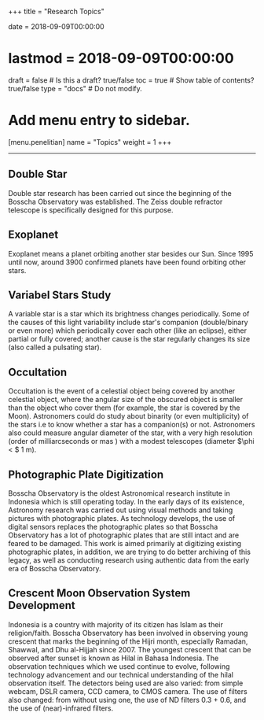 +++
title = "Research Topics"

date = 2018-09-09T00:00:00
# lastmod = 2018-09-09T00:00:00

draft = false  # Is this a draft? true/false
toc = true  # Show table of contents? true/false
type = "docs"  # Do not modify.

# Add menu entry to sidebar.
[menu.penelitian]
  name = "Topics"
  weight = 1
+++

<!-- {{< figure library="true" src="underconstruction.jpg" width="200px">}} -->

***

## Double Star

Double star research has been carried out since the beginning of the Bosscha Observatory was established. The Zeiss double refractor telescope is specifically designed for this purpose.


<!-- ## [Eksoplanet]({{< relref "" >}}) -->
## Exoplanet

Exoplanet means a planet orbiting another star besides our Sun. Since 1995 until now, around 3900 confirmed planets have been found orbiting other stars.

<!-- ## [Bintang Variabel]({{< relref "" >}}) -->
## Variabel Stars Study

A variable star is a star which its brightness changes periodically. Some of the causes of this light variability include star's companion (double/binary or even more) which periodically cover each other (like an eclipse), either partial or fully covered; another cause is the star regularly changes its size (also called a pulsating star).

<!-- ## [Okultasi]({{< relref "" >}}) -->
## Occultation

Occultation is the event of a celestial object being covered by another celestial object, where the angular size of the obscured object is smaller than the object who cover them (for example, the star is covered by the Moon). Astronomers could do study about binarity (or even multiplicity) of the stars i.e to know whether a star has a companion(s) or not. Astronomers also could measure angular diameter of the star, with a very high resolution (order of milliarcseconds or mas ) with a modest telescopes (diameter $\phi < $ 1 m). 

<!-- ## [Digitalisasi plat fotografi]({{< relref "" >}}) -->
## Photographic Plate Digitization

Bosscha Observatory is the oldest Astronomical research institute in Indonesia which is still operating today. In the early days of its existence, Astronomy research was carried out using visual methods and taking pictures with photographic plates. As technology develops, the use of digital sensors replaces the photographic plates so that Bosscha Observatory has a lot of photographic plates that are still intact and are feared to be damaged. This work is aimed primarily at digitizing existing photographic plates, in addition, we are trying to do better archiving of this legacy, as well as conducting research using authentic data from the early era of Bosscha Observatory.

<!-- ## [Pengembangan Sistem Pengamatan Hilal]({{< relref "" >}}) -->
## Crescent Moon Observation System Development

Indonesia is a country with majority of its citizen has Islam as their religion/faith. Bosscha Observatory has been involved in observing young crescent that marks the beginning of the Hijri month, especially Ramadan, Shawwal, and Dhu al-Hijjah since 2007. The youngest crescent that can be observed after sunset is known as Hilal in Bahasa Indonesia. The observation techniques which we used continue to evolve, following technology advancement and our technical understanding of the hilal observation itself. The detectors being used are also varied: from simple webcam, DSLR camera, CCD camera, to CMOS camera. The use of filters also changed: from without using one, the use of ND filters 0.3 + 0.6, and the use of (near)-infrared filters.
<!-- ## Program Pengamatan Bintang Be

## Program Pemantauan *Sky Brightness*

## Pengamatan Spektroskopi (resolusi rendah dan tinggi) -->